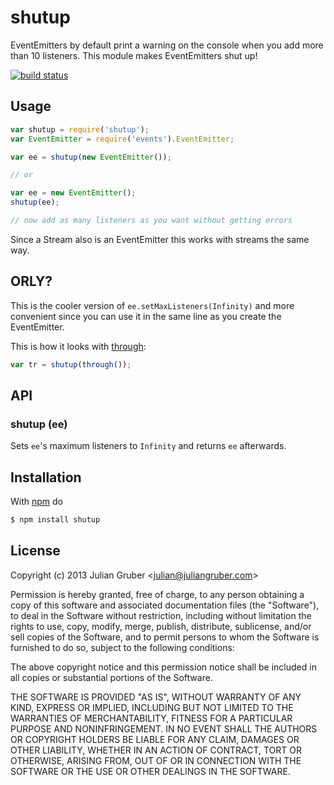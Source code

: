 
# shutup

EventEmitters by default print a warning on the console when you add more than
10 listeners. This module makes EventEmitters shut up!

[![build status](https://secure.travis-ci.org/juliangruber/shutup.png)](http://travis-ci.org/juliangruber/shutup)

## Usage

```js
var shutup = require('shutup');
var EventEmitter = require('events').EventEmitter;

var ee = shutup(new EventEmitter());

// or

var ee = new EventEmitter();
shutup(ee);

// now add as many listeners as you want without getting errors
```

Since a Stream also is an EventEmitter this works with streams the same way.

## ORLY?

This is the cooler version of `ee.setMaxListeners(Infinity)` and more
convenient since you can use it in the same line as you create the
EventEmitter.

This is how it looks with [through](https://github.com/dominictarr/through):

```js
var tr = shutup(through());
```

## API

### shutup (ee)

Sets `ee`'s maximum listeners to `Infinity` and returns `ee` afterwards.

## Installation

With [npm](http://npmjs.org) do

```bash
$ npm install shutup
```

## License

Copyright (c) 2013 Julian Gruber &lt;julian@juliangruber.com&gt;

Permission is hereby granted, free of charge, to any person obtaining a copy
of this software and associated documentation files (the "Software"), to deal
in the Software without restriction, including without limitation the rights
to use, copy, modify, merge, publish, distribute, sublicense, and/or sell
copies of the Software, and to permit persons to whom the Software is
furnished to do so, subject to the following conditions:

The above copyright notice and this permission notice shall be included in
all copies or substantial portions of the Software.

THE SOFTWARE IS PROVIDED "AS IS", WITHOUT WARRANTY OF ANY KIND, EXPRESS OR
IMPLIED, INCLUDING BUT NOT LIMITED TO THE WARRANTIES OF MERCHANTABILITY,
FITNESS FOR A PARTICULAR PURPOSE AND NONINFRINGEMENT. IN NO EVENT SHALL THE
AUTHORS OR COPYRIGHT HOLDERS BE LIABLE FOR ANY CLAIM, DAMAGES OR OTHER
LIABILITY, WHETHER IN AN ACTION OF CONTRACT, TORT OR OTHERWISE, ARISING FROM,
OUT OF OR IN CONNECTION WITH THE SOFTWARE OR THE USE OR OTHER DEALINGS IN
THE SOFTWARE.

